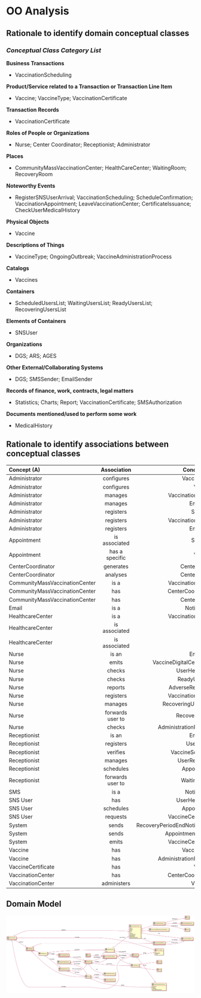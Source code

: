 # OO Analysis

## Rationale to identify domain conceptual classes

### _Conceptual Class Category List_

**Business Transactions**

- VaccinationScheduling

**Product/Service related to a Transaction or Transaction Line Item**

- Vaccine; VaccineType; VaccinationCertificate

**Transaction Records**

- VaccinationCertificate

**Roles of People or Organizations**

- Nurse; Center Coordinator; Receptionist; Administrator

**Places**

- CommunityMassVaccinationCenter; HealthCareCenter; WaitingRoom; RecoveryRoom

**Noteworthy Events**

- RegisterSNSUserArrival; VaccinationScheduling; ScheduleConfirmation; VaccinationAppointment; LeaveVaccinationCenter; CertificateIssuance; CheckUserMedicalHistory

**Physical Objects**

- Vaccine

**Descriptions of Things**

- VaccineType; OngoingOutbreak; VaccineAdministrationProcess

**Catalogs**

- Vaccines

**Containers**

- ScheduledUsersList; WaitingUsersList; ReadyUsersList; RecoveringUsersList

**Elements of Containers**

- SNSUser

**Organizations**

- DGS; ARS; AGES

**Other External/Collaborating Systems**

- DGS; SMSSender; EmailSender

**Records of finance, work, contracts, legal matters**

- Statistics; Charts; Report; VaccinationCertificate; SMSAuthorization

**Documents mentioned/used to perform some work**

- MedicalHistory

## **Rationale to identify associations between conceptual classes**

| Concept (A)                    |   Association    |                   Concept (B) |
| :----------------------------- | :--------------: | ----------------------------: |
| Administrator                  |    configures    |                   VaccineType |
| Administrator                  |    configures    |                       Vaccine |
| Administrator                  |     manages      |             VaccinationCenter |
| Administrator                  |     manages      |                      Employee |
| Administrator                  |    registers     |                       SNSUser |
| Administrator                  |    registers     |             VaccinationCenter |
| Administrator                  |    registers     |                      Employee |
| Appointment                    |  is associated   |                       SNSUser |
| Appointment                    |  has a specific  |                       Vaccine |
| CenterCoordinator              |    generates     |                  CenterReport |
| CenterCoordinator              |     analyses     |                  CenterReport |
| CommunityMassVaccinationCenter |       is a       |             VaccinationCenter |
| CommunityMassVaccinationCenter |       has        |             CenterCoordinator |
| CommunityMassVaccinationCenter |       has        |                  CenterReport |
| Email                          |       is a       |                  Notification |
| HealthcareCenter               |       is a       |             VaccinationCenter |
| HealthcareCenter               |  is associated   |                           ARS |
| HealthcareCenter               |  is associated   |                          ACES |
| Nurse                          |      is an       |                      Employee |
| Nurse                          |      emits       |     VaccineDigitalCertificate |
| Nurse                          |      checks      |                UserHealthInfo |
| Nurse                          |      checks      |                 ReadyUserList |
| Nurse                          |     reports      |              AdverseReactions |
| Nurse                          |    registers     |            VaccinationDetails |
| Nurse                          |     manages      |           RecoveringUsersList |
| Nurse                          | forwards user to |                  RecoveryRoom |
| Nurse                          |      checks      |         AdministrationProcess |
| Receptionist                   |      is an       |                      Employee |
| Receptionist                   |    registers     |                   UserArrival |
| Receptionist                   |     verifies     |               VaccineSchedule |
| Receptionist                   |     manages      |                 UserReadyList |
| Receptionist                   |    schedules     |                   Appointment |
| Receptionist                   | forwards user to |                   WaitingRoom |
| SMS                            |       is a       |                  Notification |
| SNS User                       |       has        |                UserHealthInfo |
| SNS User                       |    schedules     |                   Appointment |
| SNS User                       |     requests     |            VaccineCertificate |
| System                         |      sends       | RecoveryPeriodEndNotification |
| System                         |      sends       |            AppointmentDetails |
| System                         |      emits       |            VaccineCertificate |
| Vaccine                        |       has        |                   VaccineType |
| Vaccine                        |       has        |         AdministrationProcess |
| VaccineCertificate             |       has        |                       Vaccine |
| VaccinationCenter              |       has        |             CenterCoordinator |
| VaccinationCenter              |   administers    |                      Vaccines |

## Domain Model

![DM.svg](DM.svg)

